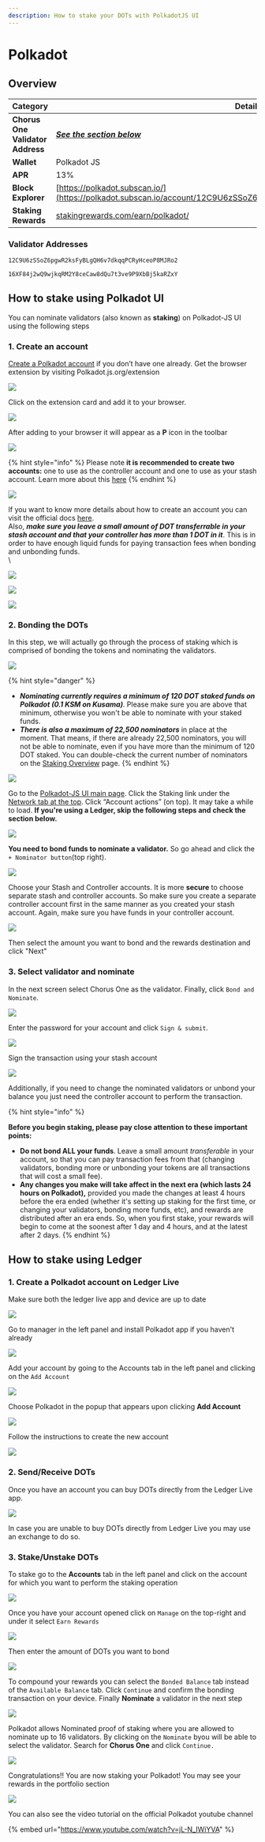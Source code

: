 ```yaml
---
description: How to stake your DOTs with PolkadotJS UI
---
```


# Polkadot

## Overview

| Category                         | Details                                                                                                              |
| -------------------------------- | -------------------------------------------------------------------------------------------------------------------- |
| **Chorus One Validator Address** | __[_See the section below_](polkadot.md#validator-addresses)__                                                       |
| **Wallet**                       | Polkadot JS                                                                                                          |
| **APR**                          | 13%                                                                                                                  |
| **Block Explorer**               | [https://polkadot.subscan.io/](https://polkadot.subscan.io/account/12C9U6zSSoZ6pgwR2ksFyBLgQH6v7dkqqPCRyHceoP8MJRo2) |
| **Staking Rewards**              | [stakingrewards.com/earn/polkadot/](https://www.stakingrewards.com/earn/polkadot/)                                   |

### Validator Addresses

```
12C9U6zSSoZ6pgwR2ksFyBLgQH6v7dkqqPCRyHceoP8MJRo2
```

```
16XF84j2wQ9wjkqRM2Y8ceCaw8dQu7t3ve9P9XbBj5kaRZxY
```

## How to stake using Polkadot UI

You can nominate validators (also known as **staking**) on Polkadot-JS UI using the following steps

### 1. Create an account

[Create a Polkadot account](https://wiki.polkadot.network/docs/en/learn-account-generation) if you don’t have one already. Get the browser extension by visiting Polkadot.js.org/extension&#x20;

![](<../.gitbook/assets/image (115) (1) (1).png>)

Click on the extension card and add it to your browser.

![](<../.gitbook/assets/image (84) (1) (1).png>)

After adding to your browser it will appear as a **P** icon in the toolbar

![](<../.gitbook/assets/image (118) (1) (1).png>)

{% hint style="info" %}
Please note **it is recommended to create two accounts:** one to use as the controller account and one to use as your stash account. Learn more about this [here](https://wiki.polkadot.network/docs/en/learn-staking/#accounts)
{% endhint %}

![](<../.gitbook/assets/image (73) (1).png>)

If you want to know more details about how to create an account you can visit the official docs [here](https://wiki.polkadot.network/docs/learn-account-generation).\
Also, _**make sure you leave a small amount of DOT transferrable in your stash account and that your controller has more than 1 DOT in it**_. This is in order to have enough liquid funds for paying transaction fees when bonding and unbonding funds.\
\


![](<../.gitbook/assets/image (98) (1) (1) (1) (1).png>)

![](<../.gitbook/assets/image (49) (1).png>)

![](<../.gitbook/assets/image (116) (1).png>)

### 2. Bonding the DOTs

In this step, we will actually go through the process of staking which is comprised of bonding the tokens and nominating the validators.

![](<../.gitbook/assets/image (59).png>)

{% hint style="danger" %}
* _**Nominating currently requires a minimum of 120 DOT staked funds on Polkadot (0.1 KSM on Kusama)**_. Please make sure you are above that minimum, otherwise you won't be able to nominate with your staked funds.&#x20;
* _**There is also a maximum of 22,500 nominators**_ in place at the moment. That means, if there are already 22,500 nominators, you will not be able to nominate, even if you have more than the minimum of 120 DOT staked. You can double-check the current number of nominators on the [Staking Overview](https://polkadot.js.org/apps/?rpc=wss%3A%2F%2Frpc.pinknode.io%2Fpolkadot%2Fexplorer#/staking) page. &#x20;
{% endhint %}

![](<../.gitbook/assets/image (114) (1).png>)

Go to the [Polkadot-JS UI main page](https://polkadot.js.org/apps/#/explorer). Click the Staking link under the [Network tab at the top](https://polkadot.js.org/apps/#/staking). Click “Account actions” (on top). It may take a while to load. **If you're using a Ledger, skip the following steps and check the section below.**

![](<../.gitbook/assets/image (66).png>)

**You need to bond funds to nominate a validator.** So go ahead and click  the `+ Nominator button`(top right).

![](<../.gitbook/assets/image (76).png>)

Choose your Stash and Controller accounts. It is more **secure** to choose separate stash and controller accounts. So make sure you create a separate controller account first in the same manner as you created your stash account. Again, make sure you have funds in your controller account.

![](<../.gitbook/assets/image (108) (1) (1) (1).png>)

&#x20;Then select the amount you want to bond and the rewards destination and click "Next"

### 3. Select validator and nominate

In the next screen select Chorus One as the validator. Finally, click `Bond and Nominate`.

![](<../.gitbook/assets/image (50) (1).png>)

Enter the password for your account and click `Sign & submit`.

![](<../.gitbook/assets/image (92) (1).png>)

Sign the transaction using your stash account

![](<../.gitbook/assets/image (88) (1).png>)

Additionally, if you need to change the nominated validators or unbond your balance you just need the controller account to perform the transaction.

{% hint style="info" %}


**Before you begin staking, please pay close attention to these important points:**&#x20;

* **Do not bond ALL your funds**. Leave a small amount _transferable_ in your account, so that you can pay transaction fees from that (changing validators, bonding more or unbonding your tokens are all transactions that will cost a small fee).
* **Any changes you make will take affect in the next era (which lasts 24 hours on Polkadot),** provided you made the changes at least 4 hours before the era ended (whether it's setting up staking for the first time, or changing your validators, bonding more funds, etc), and rewards are distributed after an era ends. So, when you first stake, your rewards will begin to come at the soonest after 1 day and 4 hours, and at the latest after 2 days.
{% endhint %}

## How to stake using Ledger

### 1. Create a Polkadot account on Ledger Live

&#x20;Make sure both the ledger live app and device are up to date

![](<../.gitbook/assets/image (105).png>)

Go to manager in the left panel and install Polkadot app if you haven't already

![](<../.gitbook/assets/image (53).png>)

Add your account by going to the Accounts tab in the left panel and clicking on the `Add Account`

![](<../.gitbook/assets/image (85) (1).png>)

Choose Polkadot in the popup that appears upon clicking **Add Account**

![](<../.gitbook/assets/image (64) (1).png>)

Follow the instructions to create the new account

![](<../.gitbook/assets/image (56) (1).png>)

### 2. Send/Receive DOTs

Once you have an account you can buy DOTs directly from the Ledger Live app.

![](<../.gitbook/assets/image (117) (1).png>)

In case you are unable to buy DOTs directly from Ledger Live you may use an exchange to do so.

### 3. Stake/Unstake DOTs

To stake go to the **Accounts** tab in the left panel and click on the account for which you want to perform the staking operation

![](<../.gitbook/assets/image (71).png>)

Once you have your account opened click on `Manage` on the top-right and under it select `Earn Rewards`

![](<../.gitbook/assets/image (110) (1).png>)

Then enter the amount of DOTs you want to bond

![](<../.gitbook/assets/image (111).png>)

To compound your rewards you can select the `Bonded Balance` tab instead of the `Available Balance` tab. Click `Continue` and confirm the bonding transaction on your device. Finally **Nominate** a validator in the next step

![](<../.gitbook/assets/image (99) (1) (1).png>)

Polkadot allows Nominated proof of staking where you are allowed to nominate up to 16 validators. By clicking on the `Nominate` byou will be able to select the validator. Search for **Chorus One** and click `Continue.`

![](<../.gitbook/assets/image (78).png>)

Congratulations!! You are now staking your Polkadot! You may see your rewards in the portfolio section

![](<../.gitbook/assets/image (60) (1).png>)

You can also see the video tutorial on the official Polkadot youtube channel

{% embed url="https://www.youtube.com/watch?v=jL-N_IWiYVA" %}
